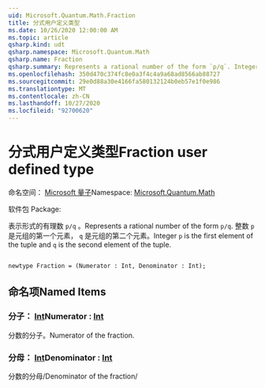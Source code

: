 ```yaml
---
uid: Microsoft.Quantum.Math.Fraction
title: 分式用户定义类型
ms.date: 10/26/2020 12:00:00 AM
ms.topic: article
qsharp.kind: udt
qsharp.namespace: Microsoft.Quantum.Math
qsharp.name: Fraction
qsharp.summary: Represents a rational number of the form `p/q`. Integer `p` is the first element of the tuple and `q` is the second element of the tuple.
ms.openlocfilehash: 350d470c374fc8e0a3f4c4a9a68ad8566ab88727
ms.sourcegitcommit: 29e0d88a30e4166fa580132124b0eb57e1f0e986
ms.translationtype: MT
ms.contentlocale: zh-CN
ms.lasthandoff: 10/27/2020
ms.locfileid: "92700620"
---
```

# <a name="fraction-user-defined-type"></a><span data-ttu-id="863ea-102">分式用户定义类型</span><span class="sxs-lookup"><span data-stu-id="863ea-102">Fraction user defined type</span></span>

<span data-ttu-id="863ea-103">命名空间： [Microsoft 量子](xref:Microsoft.Quantum.Math)</span><span class="sxs-lookup"><span data-stu-id="863ea-103">Namespace: [Microsoft.Quantum.Math](xref:Microsoft.Quantum.Math)</span></span>

<span data-ttu-id="863ea-104">软件包 [](https://nuget.org/packages/)</span><span class="sxs-lookup"><span data-stu-id="863ea-104">Package: [](https://nuget.org/packages/)</span></span>


<span data-ttu-id="863ea-105">表示形式的有理数 `p/q` 。</span><span class="sxs-lookup"><span data-stu-id="863ea-105">Represents a rational number of the form `p/q`.</span></span> <span data-ttu-id="863ea-106">整数 `p` 是元组的第一个元素， `q` 是元组的第二个元素。</span><span class="sxs-lookup"><span data-stu-id="863ea-106">Integer `p` is the first element of the tuple and `q` is the second element of the tuple.</span></span>

```qsharp

newtype Fraction = (Numerator : Int, Denominator : Int);
```



## <a name="named-items"></a><span data-ttu-id="863ea-107">命名项</span><span class="sxs-lookup"><span data-stu-id="863ea-107">Named Items</span></span>

### <a name="numerator--int"></a><span data-ttu-id="863ea-108">分子： [Int](xref:microsoft.quantum.lang-ref.int)</span><span class="sxs-lookup"><span data-stu-id="863ea-108">Numerator : [Int](xref:microsoft.quantum.lang-ref.int)</span></span>

<span data-ttu-id="863ea-109">分数的分子。</span><span class="sxs-lookup"><span data-stu-id="863ea-109">Numerator of the fraction.</span></span>
### <a name="denominator--int"></a><span data-ttu-id="863ea-110">分母： [Int](xref:microsoft.quantum.lang-ref.int)</span><span class="sxs-lookup"><span data-stu-id="863ea-110">Denominator : [Int](xref:microsoft.quantum.lang-ref.int)</span></span>

<span data-ttu-id="863ea-111">分数的分母/</span><span class="sxs-lookup"><span data-stu-id="863ea-111">Denominator of the fraction/</span></span>